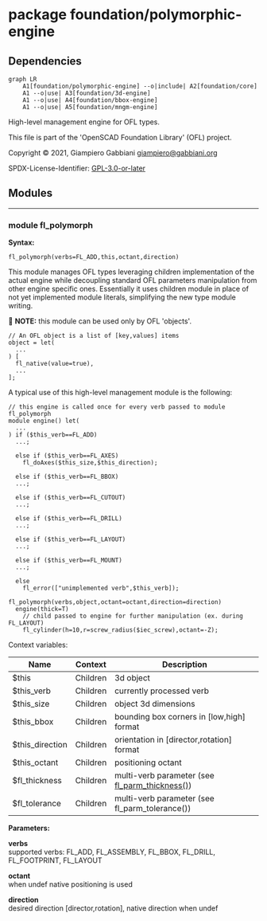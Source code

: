 # package foundation/polymorphic-engine

## Dependencies

```mermaid
graph LR
    A1[foundation/polymorphic-engine] --o|include| A2[foundation/core]
    A1 --o|use| A3[foundation/3d-engine]
    A1 --o|use| A4[foundation/bbox-engine]
    A1 --o|use| A5[foundation/mngm-engine]
```

High-level management engine for OFL types.

This file is part of the 'OpenSCAD Foundation Library' (OFL) project.

Copyright © 2021, Giampiero Gabbiani <giampiero@gabbiani.org>

SPDX-License-Identifier: [GPL-3.0-or-later](https://spdx.org/licenses/GPL-3.0-or-later.html)


## Modules

---

### module fl_polymorph

__Syntax:__

    fl_polymorph(verbs=FL_ADD,this,octant,direction)

This module manages OFL types leveraging children implementation of the
actual engine while decoupling standard OFL parameters manipulation from
other engine specific ones.
Essentially it uses children module in place of not yet implemented module
literals, simplifying the new type module writing.

:memo: __NOTE:__ this module can be used only by OFL 'objects'.

    // An OFL object is a list of [key,values] items
    object = let(
      ...
    ) [
      fl_native(value=true),
      ...
    ];

A typical use of this high-level management module is the following:

    // this engine is called once for every verb passed to module fl_polymorph
    module engine() let(
      ...
    ) if ($this_verb==FL_ADD)
      ...;

      else if ($this_verb==FL_AXES)
        fl_doAxes($this_size,$this_direction);

      else if ($this_verb==FL_BBOX)
      ...;

      else if ($this_verb==FL_CUTOUT)
      ...;

      else if ($this_verb==FL_DRILL)
      ...;

      else if ($this_verb==FL_LAYOUT)
      ...;

      else if ($this_verb==FL_MOUNT)
      ...;

      else
        fl_error(["unimplemented verb",$this_verb]);

    fl_polymorph(verbs,object,octant=octant,direction=direction)
      engine(thick=T)
        // child passed to engine for further manipulation (ex. during FL_LAYOUT)
        fl_cylinder(h=10,r=screw_radius($iec_screw),octant=-Z);

Context variables:

| Name             | Context   | Description                                     |
| ---------------- | --------- | ----------------------------------------------- |
| $this            | Children  | 3d object                                       |
| $this_verb       | Children  | currently processed verb                        |
| $this_size       | Children  | object 3d dimensions                            |
| $this_bbox       | Children  | bounding box corners in [low,high] format       |
| $this_direction  | Children  | orientation in [director,rotation] format       |
| $this_octant     | Children  | positioning octant                              |
| $fl_thickness    | Children  | multi-verb parameter (see [fl_parm_thickness()](core.md#function-fl_parm_thickness))  |
| $fl_tolerance    | Children  | multi-verb parameter (see fl_parm_tolerance())  |



__Parameters:__

__verbs__  
supported verbs: FL_ADD, FL_ASSEMBLY, FL_BBOX, FL_DRILL, FL_FOOTPRINT, FL_LAYOUT

__octant__  
when undef native positioning is used

__direction__  
desired direction [director,rotation], native direction when undef


